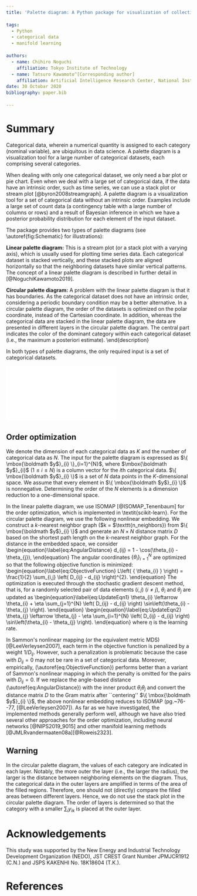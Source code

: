 ```yaml
---
title: 'Palette diagram: A Python package for visualization of collective categorical data'

tags:
  - Python
  - categorical data
  - manifold learning

authors:
  - name: Chihiro Noguchi
    affiliation: Tokyo Institute of Technology
  - name: Tatsuro Kawamoto^[Corresponding author]
    affiliation: Artificial Intelligence Research Center, National Institute of Advanced Industrial Science and Technology, Japan
date: 30 Octobar 2020
bibliography: paper.bib

---
```


# Summary

Categorical data, wherein a numerical quantity is assigned to each category (nominal variable), are ubiquitous in data science. 
A palette diagram is a visualization tool for a large number of categorical datasets, each comprising several categories.


When dealing with only one categorical dataset, we only need a bar plot or pie chart. 
Even when we deal with a large set of categorical data, if the data have an intrinsic order, such as time series, we can use a stack plot or stream plot [@byron2008streamgraph]. 
A palette diagram is a visualization tool for a set of categorical data without an intrinsic order. 
Examples include a large set of count data (a contingency table with a large number of columns or rows) and a result of Bayesian inference in which we have a posterior probability distribution for each element of the input dataset. 

The package provides two types of palette diagrams  (see \autoref{fig:Schematic} for illustrations): 

**Linear palette diagram:** 
This is a stream plot (or a stack plot with a varying axis), which is usually used for plotting time series data. 
Each categorical dataset is stacked vertically, and these stacked plots are aligned horizontally so that the neighboring datasets have similar vertical patterns. 
The concept of a linear palette diagram is described in further detail in [@NoguchiKawamoto2019]. 

**Circular palette diagram:** 
A problem with the linear palette diagram is that it has boundaries. As the categorical dataset does not have an intrinsic order, considering a periodic boundary condition may be a better alternative. 
In a circular palette diagram, the order of the datasets is optimized on the polar coordinate, instead of the Cartesian coordinate. 
In addition, whereas the categorical data are stacked in the linear palette diagram, the data are presented in different layers in the circular palette diagram. 
The central part indicates the color of the dominant category within each categorical dataset (i.e., the maximum a posteriori estimate).
\end{description}

In both types of palette diagrams, the only required input is a set of categorical datasets. 

![Schematic figures for the construction of palette diagrams.\label{fig:Schematic}](./figures/fig_palette_diagrams.pdf)

## Order optimization
We denote the dimension of each categorical data as $K$ and the number of categorical data as $N$. 
The input for the palette diagram is expressed as $\{ \mbox{\boldmath $y$}_{i} \}_{i=1}^{N}$, where $\mbox{\boldmath $y$}_{i}$ ($1 \le i \le N$) is a column vector for the $i$th categorical data. 
$\{ \mbox{\boldmath $y$}_{i} \}$ is a set of $N$ data points in the $K$-dimensional space. 
We assume that every element in $\{ \mbox{\boldmath $y$}_{i} \}$ is nonnegative. 
Determining the order of the $N$ elements is a dimension reduction to a one-dimensional space. 

In the linear palette diagram, we use ISOMAP [@ISOMAP_Tenenbaum] for the order optimization, which is implemented in \textit{scikit-learn}. 
For the circular palette diagram, we use the following nonlinear embedding. 
We construct a $k$-nearest neighbor graph ($k = $\texttt{n\_neighbors}) from $\{ \mbox{\boldmath $y$}_{i} \}$ and generate an $N \times N$ distance matrix $D$ based on the shortest path length on the $k$-nearest neighbor graph. 
For the distance in the embedded space, we consider 
\begin{equation}\label{eq:AngularDistance}
d_{ij} = 1 - \cos(\theta_{i} - \theta_{j}), 
\end{equation}
The angular coordinates $\{ \theta_{i} \}_{i=1}^{N}$ are optimized so that the following objective function is minimized: 
\begin{equation}\label{eq:ObjectiveFunction}
L\left( \{ \theta_{i} \} \right) = \frac{1}{2} \sum_{i,j} \left( D_{ij} - d_{ij} \right)^{2}.
\end{equation}
The optimization is executed through the stochastic gradient descent method, that is, for a randomly selected pair of data elements $(i,j)$ $(i\ne j)$, $\theta_{i}$ and $\theta_{j}$ are updated as 
\begin{equation}\label{eq:UpdateEqn1}
\theta_{i} \leftarrow \theta_{i} + \eta \sum_{j=1}^{N} \left( D_{ij} - d_{ij} \right) \sin\left(\theta_{i} - \theta_{j} \right).
\end{equation}
\begin{equation}\label{eq:UpdateEqn2}
\theta_{j} \leftarrow \theta_{j} - \eta \sum_{i=1}^{N} \left( D_{ij} - d_{ij} \right) \sin\left(\theta_{i} - \theta_{j} \right). 
\end{equation}
where $\eta$ is the learning rate. 

In Sammon's nonlinear mapping (or the equivalent metric MDS) [@LeeVerleysen2007], each term in the objective function is penalized by a weight $1/D_{ij}$. 
However, such a penalization is problematic because the case with $D_{ij}=0$ may not be rare in a set of categorical data. 
Moreover, empirically, (\autoref{eq:ObjectiveFunction}) performs better than a variant of Sammon's nonlinear mapping in which the penalty is omitted for the pairs with $D_{ij}=0$. 
If we replace the angle-based distance (\autoref{eq:AngularDistance}) with the inner product $\theta_{i}\theta_{j}$ and convert the distance matrix $D$ to the Gram matrix after ``centering'' $\{ \mbox{\boldmath $y$}_{i} \}$, the above nonlinear embedding reduces to ISOMAP (pg.~76--77, [@LeeVerleysen2007]). 
As far as we have investigated, the implemented methods generally perform well, although we have also tried several other approaches for the order optimization, including neural networks [@NIPS2019_9015] and other manifold learning methods [@JMLRvandermaaten08a][@Roweis2323].


## Warning
In the circular palette diagram, the values of each category are indicated in each layer. 
Notably, the more outer the layer (i.e., the larger the radius), the larger is the distance between neighboring elements on the diagram. 
Thus, the categorical data in the outer layers are amplified in terms of the area of the filled regions. 
Therefore, one should not (directly) compare the filled areas between different layers. 
Hence, we do not use the stack plot in the circular palette diagram. 
The order of layers is determined so that the category with a smaller $\sum_{i} y_{ik}$ is placed at the outer layer. 



# Acknowledgements
This study was supported by the New Energy and Industrial Technology Development Organization (NEDO), JST CREST Grant Number JPMJCR1912 (C.N.) and JSPS KAKENHI No. 18K18604 (T.K.).

# References